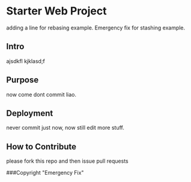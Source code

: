 # Starter Web Project

adding a line for rebasing example. Emergency fix for stashing example.

## Intro
ajsdkfl kjklasd;f

## Purpose
now come dont commit liao.

## Deployment
never commit just now, now still edit more stuff.
## How to Contribute
please fork this repo and then issue pull requests

###Copyright
"Emergency Fix"

